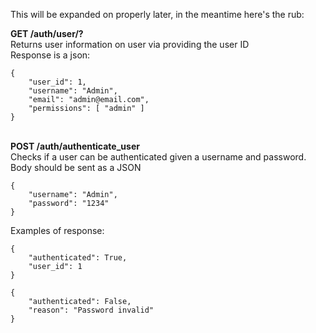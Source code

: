 This will be expanded on properly later, in the meantime here's the rub:


**GET /auth/user/?**  
Returns user information on user via providing the user ID  
Response is a json:  
```
{  
    "user_id": 1,
    "username": "Admin",  
    "email": "admin@email.com",  
    "permissions": [ "admin" ]  
}
```
&nbsp;  
**POST /auth/authenticate_user**  
Checks if a user can be authenticated given a username and password. Body should be sent as a JSON  
```
{
    "username": "Admin",
    "password": "1234"
}
```

Examples of response:  
```
{
    "authenticated": True,
    "user_id": 1
}
```

```
{
    "authenticated": False,
    "reason": "Password invalid"
}
```